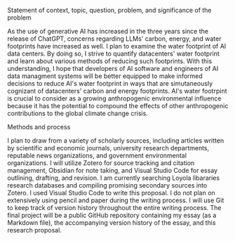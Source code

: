 Statement of context, topic, question, problem, and significance of the problem 

As the use of generative AI has increased in the three years since the release of ChatGPT, concerns regarding LLMs' carbon, energy, and water footprints have increased as well.
I plan to examine the water footprint of AI data centers.
By doing so, I strive to quantify datacenters' water footprint and learn about various methods of reducing such footprints.
With this understanding, I hope that developers of AI software and engineers of AI data managment systems will be better equipped to make informed decisions to reduce AI's water footprint in ways that are simutaneously cognizant of datacenters' carbon and energy footprints.
AI's water footrpint is crucial to consider as a growing anthropogenic environmental influence because it has the  potential to compound the effects of other anthropogenic contributions to the global climate change crisis. 

Methods and process

I plan to draw from a variety of scholarly sources, including articles written by scientific and economic journals, university research departments, reputable news organizations, and government environmental organizations.
I will utilize Zotero for source tracking and citation management, Obsidian for note taking, and Visual Studio Code for essay outlining, drafting, and revision. 
I am currently searching Loyola libararies research databases and compiling promising secondary sources into Zotero. 
I used Visual Studio Code to write this proposal.
I do not plan on extensively using pencil and paper during the writing process.
I will use Git to keep track of version history throughout the entire writing process.
The final project will be a public GitHub repository containing my essay (as a Markdown file), the accompanying version history of the essay, and this research proposal.